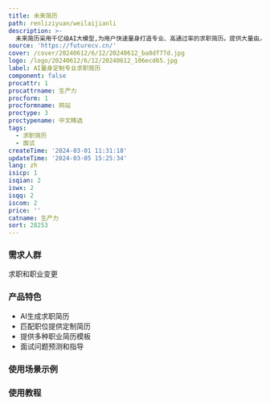```yaml
---
title: 未来简历
path: renliziyuan/weilaijianli
description: >-
  未来简历采用千亿级AI大模型,为用户快速量身打造专业、高通过率的求职简历。提供大量由人力资源专家设计的简历模板,结合AI生成,让简历在众多候选者中脱颖而出。主要功能包括:AI优化简历、职业模板、高校模板、面试预测等,针对不同用户需求进行智能匹配和生成,帮助用户以最佳形象展示自己。适用于求职和职业转型的白领人士。
source: 'https://futurecv.cn/'
cover: /cover/20240612/6/12/20240612_ba8df77d.jpg
logo: /logo/20240612/6/12/20240612_106ecd65.jpg
label: AI量身定制专业求职简历
component: false
procattr: 1
procattrname: 生产力
procform: 1
procformname: 网站
proctype: 3
proctypename: 中文精选
tags:
  - 求职简历
  - 面试
createTime: '2024-03-01 11:31:18'
updateTime: '2024-03-05 15:25:34'
lang: zh
isicp: 1
isqian: 2
iswx: 2
isqq: 2
iscom: 2
price: ''
catname: 生产力
sort: 28253
---
```




### 需求人群
求职和职业变更

### 产品特色
- AI生成求职简历
- 匹配职位提供定制简历
- 提供多种职业简历模板
- 面试问题预测和指导

### 使用场景示例


### 使用教程


  
